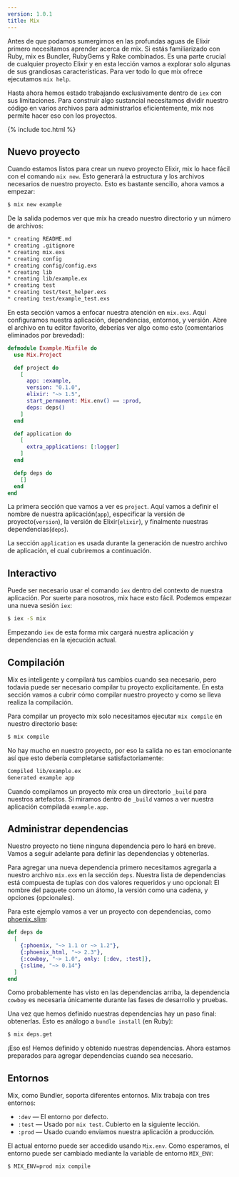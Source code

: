 ```yaml
---
version: 1.0.1
title: Mix
---
```


Antes de que podamos sumergirnos en las profundas aguas de Elixir primero necesitamos aprender acerca de mix. Si estás familiarizado con Ruby, mix es Bundler, RubyGems y Rake combinados. Es una parte crucial de cualquier proyecto Elixir y en esta lección vamos a explorar solo algunas de sus grandiosas características. Para ver todo lo que mix ofrece ejecutamos `mix help`.

Hasta ahora hemos estado trabajando exclusivamente dentro de `iex` con sus limitaciones. Para construir algo sustancial necesitamos dividir nuestro código en varios archivos para administrarlos eficientemente, mix nos permite hacer eso con los proyectos.

{% include toc.html %}

## Nuevo proyecto

Cuando estamos listos para crear un nuevo proyecto Elixir, mix lo hace fácil con el comando `mix new`. Esto generará la estructura y los archivos necesarios de nuestro proyecto. Esto es bastante sencillo, ahora vamos a empezar:

```bash
$ mix new example
```

De la salida podemos ver que mix ha creado nuestro directorio y un número de archivos:

```bash
* creating README.md
* creating .gitignore
* creating mix.exs
* creating config
* creating config/config.exs
* creating lib
* creating lib/example.ex
* creating test
* creating test/test_helper.exs
* creating test/example_test.exs
```

En esta sección vamos a enfocar nuestra atención en `mix.exs`. Aquí configuramos nuestra aplicación, dependencias, entornos, y versión. Abre el archivo en tu editor favorito, deberías ver algo como esto (comentarios eliminados por brevedad):

```elixir
defmodule Example.Mixfile do
  use Mix.Project

  def project do
    [
      app: :example,
      version: "0.1.0",
      elixir: "~> 1.5",
      start_permanent: Mix.env() == :prod,
      deps: deps()
    ]
  end

  def application do
    [
      extra_applications: [:logger]
    ]
  end

  defp deps do
    []
  end
end
```

La primera sección que vamos a ver es `project`. Aquí vamos a definir el nombre de nuestra aplicación(`app`), especificar la versión de proyecto(`version`), la versión de Elixir(`elixir`), y finalmente nuestras dependencias(`deps`).

La sección `application` es usada durante la generación de nuestro archivo de aplicación, el cual cubriremos a continuación.

## Interactivo

Puede ser necesario usar el comando `iex` dentro del contexto de nuestra aplicación. Por suerte para nosotros, mix hace esto fácil. Podemos empezar una nueva sesión `iex`:

```bash
$ iex -S mix
```

Empezando `iex` de esta forma mix cargará nuestra aplicación y dependencias en la ejecución actual.

## Compilación

Mix es inteligente y compilará tus cambios cuando sea necesario, pero todavia puede ser necesario compilar tu proyecto explícitamente. En esta sección vamos a cubrir cómo compilar nuestro proyecto y como se lleva realiza la compilación.

Para compilar un proyecto mix solo necesitamos ejecutar `mix compile` en nuestro directorio base:

```bash
$ mix compile
```

No hay mucho en nuestro proyecto, por eso la salida no es tan emocionante así que esto debería completarse satisfactoriamente:

```bash
Compiled lib/example.ex
Generated example app
```

Cuando compilamos un proyecto mix crea un directorio `_build` para nuestros artefactos. Si miramos dentro de `_build` vamos a ver nuestra aplicación compilada `example.app`.

## Administrar dependencias

Nuestro proyecto no tiene ninguna dependencia pero lo hará en breve. Vamos a seguir adelante para definir las dependencias y obtenerlas.

Para agregar una nueva dependencia primero necesitamos agregarla a nuestro archivo `mix.exs` en la sección `deps`. Nuestra lista de dependencias está compuesta de tuplas con dos valores requeridos y uno opcional: El nombre del paquete como un átomo, la versión como una cadena, y opciones (opcionales).

Para este ejemplo vamos a ver un proyecto con dependencias, como [phoenix_slim](https://github.com/doomspork/phoenix_slim):

```elixir
def deps do
  [
    {:phoenix, "~> 1.1 or ~> 1.2"},
    {:phoenix_html, "~> 2.3"},
    {:cowboy, "~> 1.0", only: [:dev, :test]},
    {:slime, "~> 0.14"}
  ]
end
```

Como probablemente has visto en las dependencias arriba, la dependencia `cowboy` es necesaria únicamente durante las fases de desarrollo y pruebas.

Una vez que hemos definido nuestras dependencias hay un paso final: obtenerlas. Esto es análogo a `bundle install` (en Ruby):

```bash
$ mix deps.get
```

¡Eso es! Hemos definido y obtenido nuestras dependencias. Ahora estamos preparados para agregar dependencias cuando sea necesario.

## Entornos

Mix, como Bundler, soporta diferentes entornos. Mix trabaja con tres entornos:

+ `:dev` — El entorno por defecto.
+ `:test` — Usado por `mix test`. Cubierto en la siguiente lección.
+ `:prod` — Usado cuando enviamos nuestra aplicación a producción.

El actual entorno puede ser accedido usando `Mix.env`. Como esperamos, el entorno puede ser cambiado mediante la variable de entorno `MIX_ENV`:

```bash
$ MIX_ENV=prod mix compile
```
